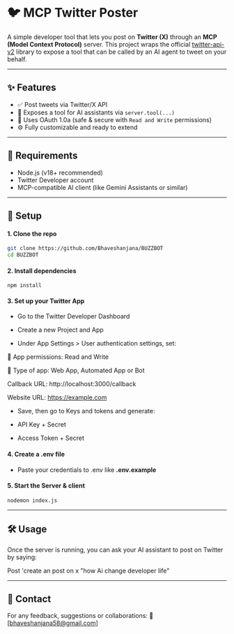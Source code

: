 # 🐦 MCP Twitter Poster

A simple developer tool that lets you post on **Twitter (X)** through an **MCP (Model Context Protocol)** server. This project wraps the official [twitter-api-v2](https://github.com/PLhery/node-twitter-api-v2) library to expose a tool that can be called by an AI agent to tweet on your behalf.

---

## ✨ Features

- ✅ Post tweets via Twitter/X API
- 🤖 Exposes a tool for AI assistants via `server.tool(...)`
- 🔐 Uses OAuth 1.0a (safe & secure with `Read and Write` permissions)
- ⚙️ Fully customizable and ready to extend

---

## 🧰 Requirements

- Node.js (v18+ recommended)
- Twitter Developer account
- MCP-compatible AI client (like Gemini Assistants or similar)

---

## 🚀 Setup

#### 1. Clone the repo

```bash
git clone https://github.com/Bhaveshanjana/BUZZBOT
cd BUZZBOT

```

#### 2. Install dependencies
```
npm install

```
#### 3. Set up your Twitter App
- Go to the Twitter Developer Dashboard

- Create a new Project and App

- Under App Settings > User authentication settings, set:

🔘 App permissions: Read and Write

🔘 Type of app: Web App, Automated App or Bot

  Callback URL: http://localhost:3000/callback

 Website URL: https://example.com

- Save, then go to Keys and tokens and generate:

- API Key + Secret 

- Access Token + Secret

#### 4. Create a .env file
- Paste your credentials to .env like **.env.example**

#### 5. Start the Server & client
```
nodemon index.js 
```
---

## 🛠 Usage
Once the server is running, you can ask your AI assistant to post on Twitter by saying:

Post 'create an post on x "how Ai change developer life"

---
## 💬 Contact

For any feedback, suggestions or collaborations: 📧 [bhaveshanjana58@gmail.com]


